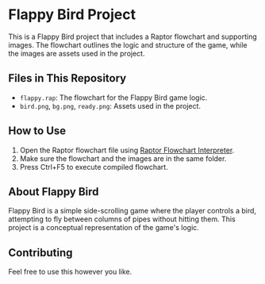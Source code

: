 # Flappy Bird Project

This is a Flappy Bird project that includes a Raptor flowchart and supporting images. The flowchart outlines the logic and structure of the game, while the images are assets used in the project.

## Files in This Repository
- `flappy.rap`: The flowchart for the Flappy Bird game logic.
- `bird.png`, `bg.png`, `ready.png`: Assets used in the project.

## How to Use
1. Open the Raptor flowchart file using [Raptor Flowchart Interpreter](http://raptor.martincarlisle.com/).
2. Make sure the flowchart and the images are in the same folder.
3. Press Ctrl+F5 to execute compiled flowchart.

## About Flappy Bird
Flappy Bird is a simple side-scrolling game where the player controls a bird, attempting to fly between columns of  pipes without hitting them. This project is a conceptual representation of the game's logic.

## Contributing
Feel free to use this however you like.


